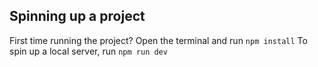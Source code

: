 ## Spinning up a project
First time running the project? Open the terminal and run `npm install`
To spin up a local server, run `npm run dev`